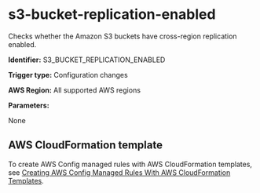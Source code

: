 # s3\-bucket\-replication\-enabled<a name="s3-bucket-replication-enabled"></a>

Checks whether the Amazon S3 buckets have cross\-region replication enabled\. 

**Identifier:** S3\_BUCKET\_REPLICATION\_ENABLED

**Trigger type:** Configuration changes

**AWS Region:** All supported AWS regions

**Parameters:**

None  

## AWS CloudFormation template<a name="w79aac11c32c17b7d495c15"></a>

To create AWS Config managed rules with AWS CloudFormation templates, see [Creating AWS Config Managed Rules With AWS CloudFormation Templates](aws-config-managed-rules-cloudformation-templates.md)\.